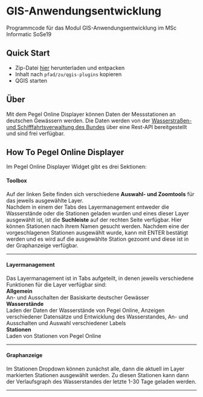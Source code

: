 # GIS-Anwendungsentwicklung
Programmcode für das Modul GIS-Anwendungsentwicklung im MSc Informatic SoSe19


## Quick Start

* Zip-Datei [hier](https://github.com/BeneLuWi/gis/releases/tag/v1.0) herunterladen und entpacken
* Inhalt nach `pfad/zu/qgis-plugins` kopieren
* QGIS starten

## Über

Mit dem Pegel Online Displayer können Daten der Messstationen an deutschen Gewässern werden. Die Daten werden von der [Wasserstraßen- und Schifffahrtsverwaltung des Bundes](https://www.pegelonline.wsv.de) über eine Rest-API bereitgestellt und sind frei verfügbar.  




## How To Pegel Online Displayer

Im Pegel Online Displayer Widget gibt es drei Sektionen:

#### Toolbox

Auf der linken Seite finden sich verschiedene **Auswahl- und Zoomtools** für das jeweils ausgewählte Layer.  
Nachdem in einem der Tabs des Layermanagement entweder die Wasserstände oder die Stationen geladen wurden und eines dieser Layer ausgewählt ist, ist die **Suchleiste** auf der rechten Seite verfügbar. Hier können Stationen nach ihrem Namen gesucht werden. Nachdem eine der vorgeschlagenen Stationen ausgewählt wurde, kann mit ENTER bestätigt werden und es wird auf die ausgewählte Station gezoomt und diese ist in der Graphanzeige verfügbar.

* * *

#### Layermanagement

Das Layermanagement ist in Tabs aufgeteilt, in denen jeweils verschiedene Funktionen für die Layer verfügbar sind:  
**Allgemein**  
An- und Ausschalten der Basiskarte deutscher Gewässer  
**Wasserstände**  
Laden der Daten der Wasserstände von Pegel Online, Anzeigen verschiedener Datensätze und Entwicklung des Wasserstandes, An- und Ausschalten und Auswahl verschiedener Labels  
**Stationen**  
Laden von Stationen von Pegel Online

* * *

#### Graphanzeige

Im Stationen Dropdown können zunächst alle, dann die aktuell im Layer markierten Stationen ausgewählt werden. Zu diesen Stationen kann dann der Verlaufsgraph des Wasserstandes der letzte 1-30 Tage geladen werden.

* * *
